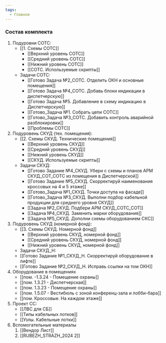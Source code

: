 ```yaml
---
tags:
  - Главное
---
```

### Состав комплекта

1. Подуровни СОТС:
	- [[1. Схемы СОТС]]
		- [[Верхний уровень СОТС]]
		- [[Средний уровень СОТС]]
		- [[Нижний уровень СОТС]]
		- [[СОТС. Используемые скрипты]]
	- Задачи СОТС:
		- [[Готово Задача №2_СОТС. Отделить ОКН и основные помещения]]
		- [[Готово Задача №4_СОТС. Добавь блоки индикации в диспетчерскую]]
		- [[Готово Задача №5. Добавление в схему индикацию в Диспетчерскую]]
		- [[Готово_Задача №1. Cобрать цепи СОТС]]
		- [[Готово_Задача №3_СОТС. Добавить контроль аварийной разблокировки]]
		- [[Проблемы СОТС]]
2. Подуровень СКУД (тех. помещения):
	- [[2. Схемы СКУД. Технические помещения]]
		- [[Верхний уровень СКУД]]
		- [[Средний уровень СКУД]]
		- [[Нижний уровень СКУД]]
		- [[СКУД. Используемые скрипты]]
	- Задачи СКУД:
		- [[Готово Задание №4_СКУД. Убери с схемы и планов АРМ СКУД_СОТ_СОТС из помещения в Диспетчерской]]
		- [[Готово Задание №5_СКУД. Скорректируй наименования кроссовых на 4 и 5 этаже]]
		- [[Готово_Задача №1_СКУД. Точки доступа на фасаде]]
		- [[Готово_Задача №3_СКУД. Выполни подбор кабельной продукции для среднего уровня СКУД]]
		- [[Задача №2_СКУД. Подбери АРМ СКУД_СОТС_СОТ]]
		- [[Задача №4_СКУД. Заменить марки оборудования]]
		- [[Задача №5_СКУД. Дополни схемы оборудованием СКС]]
3. Подуровень СКУД (номерной фонд):
	- [[3. Схемы СКУД. Номерной фонд]]
		- [[Верхний уровень СКУД, номерной фонд]]
		- [[Средний уровень СКУД, номерной фонд]]
		- [[Нижний уровень СКУД, номерной фонд]]
	- Задачи СКУД_Н:
	- [[Готово Задание №1_СКУД_Н. Скорректируй оборудование в лифте]]
	- [[Готово Задание №2_СКУД_Н. Исправь ссылки на том ОКН]]
4. Оборудование в помещениях
	- [[пом. -1.3.24 - Помещение охраны]]
	- [[пом. 1.3.21 - Диспетчерская]]
	- [[пом. 1.3.23 - Помещение охраны]]
	- [[пом. 1.5.07 - Вестибюль с зоной конференц-зала и лобби-бара]]
	- [[пом. Кроссовые. На каждом этаже]]
5. Проект СС:
	- [[ЛВС для СБ]]
	- [[Типы кабельных лотков]]
	- [[Узлы. Кабельные лотки]]
6. Вспомогательные материалы
	1. [[Вендор Лист]]
	2. [[RUBEZH_STRAZH_2024 2]]